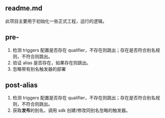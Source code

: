 ## readme.md

此项目主要用于初始化一些正式工程，运行的逻辑。

## pre-

1. 检测 triggers 配置是否存在 qualifier，不存在则跳出；存在是否符合别名规则，不符合则跳出。
2. 验证 alias 是否存在，如果存在则跳出。
3. 忽略带有别名触发器的部署

## post-alias

1. 检测 triggers 配置是否存在 qualifier，不存在则跳出；存在是否符合别名规则，不符合则跳出。
2. 获取**发布**的别名，调用 sdk 创建/修改同别名忽略的触发器。
